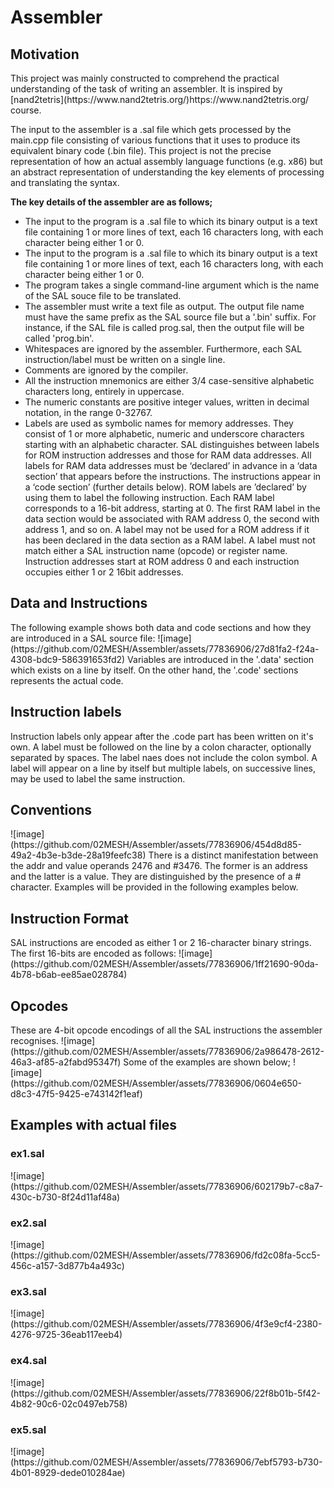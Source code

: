 # Assembler
<h2>Motivation</h2>
This project was mainly constructed to comprehend the practical understanding of the task of writing an assembler. It is inspired by
[nand2tetris](https://www.nand2tetris.org/)https://www.nand2tetris.org/ course.

The input to the assembler is a .sal file which gets processed by the main.cpp file consisting of various functions that it uses to
produce its equivalent binary code (.bin file). This project is not the precise representation of how an actual assembly language
functions (e.g. x86) but an abstract representation of understanding the key elements of processing and translating the syntax.

**The key details of the assembler are as follows;**<br/>
<ul>
<li>The input to the program is a .sal file to which its binary output is a text file containing 1 or more lines of text, each 16 characters
long, with each character being either 1 or 0.</li>
<li>The input to the program is a .sal file to which its binary output is a text file containing 1 or more lines of text, each 16 characters
long, with each character being either 1 or 0.</li>
<li>The program takes a single command-line argument which is the name of the SAL souce file to be translated.</li>
<li>The assembler must write a text file as output. The output file name must have the same prefix as the SAL source file but a '.bin' suffix.
For instance, if the SAL file is called prog.sal, then the output file will be called 'prog.bin'.</li>
<li>Whitespaces are ignored by the assembler. Furthermore, each SAL instruction/label must be written on a single line.</li>
<li>Comments are ignored by the compiler.</li>
<li>All the instruction mnemonics are either 3/4 case-sensitive alphabetic characters long, entirely in uppercase.</li>
<li>The numeric constants are positive integer values, written in decimal notation, in the range 0-32767.</li>
<li>Labels are used as symbolic names for memory addresses. They consist of 1 or more alphabetic, numeric and underscore characters starting with an alphabetic character. SAL distinguishes between labels for ROM instruction addresses and those for RAM data addresses. All labels for RAM data addresses must be ‘declared’ in advance in a ‘data section’ that appears before the instructions. The instructions appear in a ‘code section’ (further details below). ROM labels are ’declared’ by using them to label the following instruction.  Each RAM label corresponds to a 16-bit address, starting at 0. The first RAM label in the data section would be associated with RAM address 0, the second with address 1, and so on.  A label may not be used for a ROM address if it has been declared in the data section as a RAM label. A label must not match either a SAL instruction name (opcode) or register name.  Instruction addresses start at ROM address 0 and each instruction occupies either 1 or 2 16bit addresses. </li>  
</ul>

<h2>Data and Instructions</h2>
The following example shows both data and code sections and how they are introduced in a SAL source file:
![image](https://github.com/02MESH/Assembler/assets/77836906/27d81fa2-f24a-4308-bdc9-586391653fd2)
Variables are introduced in the '.data' section which exists on a line by itself. On the other hand, the '.code' sections represents the
actual code.

<h2>Instruction labels</h2>
Instruction labels only appear after the .code part has been written on it's own. A label must be followed on the line by a colon character,
optionally separated by spaces. The label naes does not include the colon symbol. A label will appear on a line by itself but multiple
labels, on successive lines, may be used to label the same instruction.

<h2>Conventions</h2>
![image](https://github.com/02MESH/Assembler/assets/77836906/454d8d85-49a2-4b3e-b3de-28a19feefc38)
There is a distinct manifestation between the addr and value operands 2476 and #3476. The former is an address and the latter is a value.
They are distinguished by the presence of a # character. Examples will be provided in the following examples below.

<h2>Instruction Format</h2>
SAL instructions are encoded as either 1 or 2 16-character binary strings. The first 16-bits are encoded as follows:
![image](https://github.com/02MESH/Assembler/assets/77836906/1ff21690-90da-4b78-b6ab-ee85ae028784)
<h2>Opcodes</h2>
These are 4-bit opcode encodings of all the SAL instructions the assembler recognises.
![image](https://github.com/02MESH/Assembler/assets/77836906/2a986478-2612-46a3-af85-a2fabd95347f)
Some of the examples are shown below;
![image](https://github.com/02MESH/Assembler/assets/77836906/0604e650-d8c3-47f5-9425-e743142f1eaf)

<h2>Examples with actual files</h2>
<h3>ex1.sal</h3>
![image](https://github.com/02MESH/Assembler/assets/77836906/602179b7-c8a7-430c-b730-8f24d11af48a)
<h3>ex2.sal</h3>
![image](https://github.com/02MESH/Assembler/assets/77836906/fd2c08fa-5cc5-456c-a157-3d877b4a493c)
<h3>ex3.sal</h3>
![image](https://github.com/02MESH/Assembler/assets/77836906/4f3e9cf4-2380-4276-9725-36eab117eeb4)
<h3>ex4.sal</h3>
![image](https://github.com/02MESH/Assembler/assets/77836906/22f8b01b-5f42-4b82-90c6-02c0497eb758)
<h3>ex5.sal</h3>
![image](https://github.com/02MESH/Assembler/assets/77836906/7ebf5793-b730-4b01-8929-dede010284ae)


